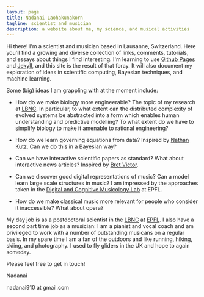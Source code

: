 ```yaml
---
layout: page
title: Nadanai Laohakunakorn
tagline: scientist and musician
description: a website about me, my science, and musical activities
---
```


Hi there! I'm a scientist and musician based in Lausanne, Switzerland. Here you'll find a growing and diverse collection of links, comments, tutorials, and essays about things I find interesting. I'm learning to use [Github Pages](https://pages.github.com) and [Jekyll](https://jekyllrb.com), and this site is the result of that foray. It will also document my exploration of ideas in scientific computing, Bayesian techniques, and machine learning. 

 Some (big) ideas I am grappling with at the moment include:

- How do we make biology more engineerable? The topic of my research at [LBNC](http://lbnc.epfl.ch). In particular, to what extent can the distributed complexity of evolved systems be abstracted into a form which enables human understanding and predictive modelling? To what extent do we have to simplify biology to make it amenable to rational engineering? 

- How do we learn governing equations from data? Inspired by [Nathan Kutz](https://faculty.washington.edu/kutz/). Can we do this in a Bayesian way?

- Can we have interactive scientific papers as standard? What about interactive news articles? Inspired by [Bret Victor](http://worrydream.com).

- Can we discover good digital representations of music? Can a model learn large scale structures in music? I am impressed by the approaches taken in the [Digital and Cognitive Musicology Lab](https://dcml.epfl.ch) at EPFL.

- How do we make classical music more relevant for people who consider it inaccessible? What about opera?

My day job is as a postdoctoral scientist in the [LBNC](http://lbnc.epfl.ch) at [EPFL](https://www.epfl.ch/index.en.html). I also have a second part time job as a musician: I am a pianist and vocal coach and am privileged to work with a number of outstanding musicans on a regular basis. In my spare time I am a fan of the outdoors and like running, hiking, skiing, and photography. I used to fly gliders in the UK and hope to again someday.

Please feel free to get in touch!

Nadanai

nadanai910 at gmail.com


